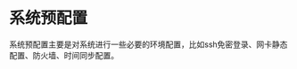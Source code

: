 # 系统预配置
系统预配置主要是对系统进行一些必要的环境配置，比如ssh免密登录、网卡静态配置、防火墙、时间同步配置。
### 
<!--stackedit_data:
eyJoaXN0b3J5IjpbLTE3NTg5NDAzNzAsNzMwOTk4MTE2XX0=
-->